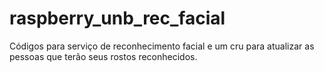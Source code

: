# raspberry_unb_rec_facial
Códigos para serviço de reconhecimento facial e um cru para atualizar as pessoas que terão seus rostos reconhecidos.
